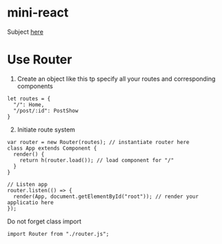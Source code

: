 # mini-react

Subject [here](https://github.com/kmarques/esgi-cours/blob/master/javascript/project-subject.md)

# Use Router

1. Create an object like this tp specify all your routes and corresponding components

```
let routes = {
  "/": Home,
  "/post/:id": PostShow
}
```

2. Initiate route system

```
var router = new Router(routes); // instantiate router here
class App extends Component {
  render() {
    return h(router.load()); // load component for "/"
  }
}

// Listen app
router.listen(() => {
  render(App, document.getElementById("root")); // render your applicatio here
});
```

Do not forget class import
```
import Router from "./router.js";
```
